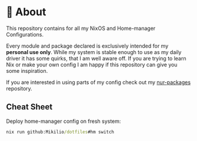 # 💁 About

This repository contains for all my NixOS and Home-manager Configurations.

Every module and package declared is exclusively intended for my
**personal use only**. While my system is stable enough to use as my daily 
driver it has some quirks, that I am well aware off. If you are trying to learn
Nix or make your own config I am happy if this repository can give you some
inspiration.

If you are interested in using parts of my config check out my
[nur-packages](https://github.com/Mikilio/nur-packages) repository.

## Cheat Sheet

Deploy home-manager config on fresh system:
```cmd
nix run github:Mikilio/dotfiles#hm switch
```

